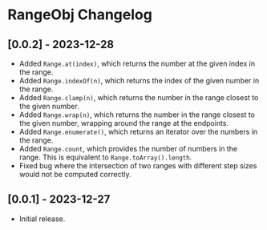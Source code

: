 # RangeObj Changelog

## [0.0.2] - 2023-12-28

- Added `Range.at(index)`, which returns the number at the given index in the range.
- Added `Range.indexOf(n)`, which returns the index of the given number in the range.
- Added `Range.clamp(n)`, which returns the number in the range closest to the given number.
- Added `Range.wrap(n)`, which returns the number in the range closest to the given number, wrapping around the range at the endpoints.
- Added `Range.enumerate()`, which returns an iterator over the numbers in the range.
- Added `Range.count`, which provides the number of numbers in the range. This is equivalent to `Range.toArray().length`.
- Fixed bug where the intersection of two ranges with different step sizes would not be computed correctly.

## [0.0.1] - 2023-12-27

- Initial release.
